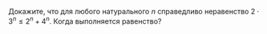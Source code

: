 Докажите, что для любого натурального $n$ справедливо неравенство 
$2\cdot3^n\leq 2^n+4^n$. Когда выполняется равенство?